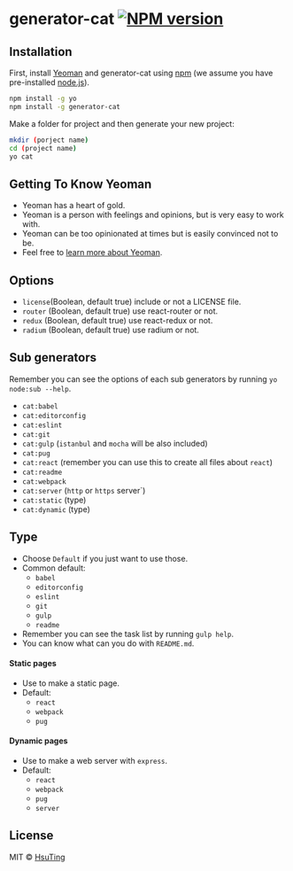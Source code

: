 # generator-cat [![NPM version][npm-image]][npm-url]

## Installation

First, install [Yeoman](http://yeoman.io) and generator-cat using [npm](https://www.npmjs.com/) (we assume you have pre-installed [node.js](https://nodejs.org/)).

```bash
npm install -g yo
npm install -g generator-cat
```

Make a folder for project and then generate your new project:

```bash
mkdir (porject name)
cd (project name)
yo cat
```

## Getting To Know Yeoman

 * Yeoman has a heart of gold.
 * Yeoman is a person with feelings and opinions, but is very easy to work with.
 * Yeoman can be too opinionated at times but is easily convinced not to be.
 * Feel free to [learn more about Yeoman](http://yeoman.io/).

## Options

- `license`(Boolean, default true) include or not a LICENSE file.
- `router` (Boolean, default true) use react-router or not.
- `redux` (Boolean, default true) use react-redux or not.
- `radium` (Boolean, default true) use radium or not.

## Sub generators

Remember you can see the options of each sub generators by running `yo node:sub --help`.

- `cat:babel`
- `cat:editorconfig`
- `cat:eslint`
- `cat:git`
- `cat:gulp` (`istanbul` and `mocha` will be also included)
- `cat:pug`
- `cat:react` (remember you can use this to create all files about `react`)
- `cat:readme`
- `cat:webpack`
- `cat:server` (`http` or `https` server`)
- `cat:static` (type)
- `cat:dynamic` (type)

## Type

- Choose `Default` if you just want to use those.
- Common default:
  - `babel`
  - `editorconfig`
  - `eslint`
  - `git`
  - `gulp`
  - `readme`
- Remember you can see the task list by running `gulp help`.
- You can know what can you do with `README.md`.

#### Static pages

- Use to make a static page.
- Default:
  - `react`
  - `webpack`
  - `pug`

#### Dynamic pages

- Use to make a web server with `express`.
- Default:
  - `react`
  - `webpack`
  - `pug`
  - `server`

## License

MIT © [HsuTing](hsuting.com)


[npm-image]: https://badge.fury.io/js/generator-cat.svg
[npm-url]: https://npmjs.org/package/generator-cat
